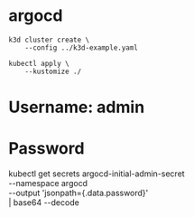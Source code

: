 # argocd

```
k3d cluster create \
    --config ../k3d-example.yaml

kubectl apply \
    --kustomize ./

```
# Username: admin
# Password
kubectl get secrets argocd-initial-admin-secret \
    --namespace argocd \
    --output 'jsonpath={.data.password}' \
    | base64 --decode
```
